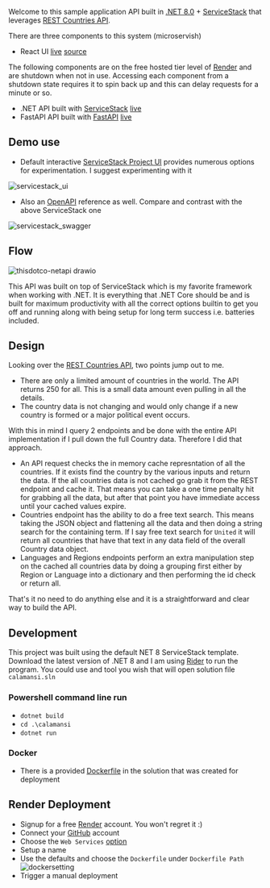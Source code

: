Welcome to this sample application API built in [.NET 8.0](https://dotnet.microsoft.com/en-us/download/dotnet/8.0) + [ServiceStack](https://github.com/ServiceStack/ServiceStack) that leverages [REST Countries API](https://restcountries.com/).

There are three components to this system (microservish)
- React UI [live](https://thisdotco.onrender.com) [source](https://github.com/Siliconrob/thisdotco)

The following components are on the free hosted tier level of [Render](https://render.com/) and are shutdown when not in use.  Accessing each component from a shutdown state requires it to spin back up and this can delay requests for a minute or so.

- .NET API built with [ServiceStack](https://github.com/ServiceStack/ServiceStack) [live](https://calamansi.onrender.com) 
- FastAPI API built with [FastAPI](https://fastapi.tiangolo.com/) [live](https://restful-with-more-fastapi.onrender.com)

## Demo use

- Default interactive [ServiceStack Project UI](https://calamansi.onrender.com/ui) provides numerous options for experimentation.  I suggest experimenting with it

![servicestack_ui](https://github.com/user-attachments/assets/03e3b4e7-06c8-4aab-8c64-bc9d0bad1e7f)
 
- Also an [OpenAPI](https://calamansi.onrender.com/swagger/index.html) reference as well.  Compare and contrast with the above ServiceStack one

![servicestack_swagger](https://github.com/user-attachments/assets/686b1f66-2229-4022-826f-9c3a30a37028)

## Flow

![thisdotco-netapi drawio](https://github.com/user-attachments/assets/7bdb9ef3-f773-4521-a211-1bbbe80a159b)

This API was built on top of ServiceStack which is my favorite framework when working with .NET.  It is everything that .NET Core should be and is built for maximum productivity with all the correct options builtin to get you off and running along with being setup for long term success i.e. batteries included.

## Design

Looking over the [REST Countries API](https://restcountries.com/), two points jump out to me.

- There are only a limited amount of countries in the world.  The API returns 250 for all.  This is a small data amount even pulling in all the details.
- The country data is not changing and would only change if a new country is formed or a major political event occurs.

With this in mind I query 2 endpoints and be done with the entire API implementation if I pull down the full Country data.  Therefore I did that approach.
- An API request checks the in memory cache represntation of all the countries.  If it exists find the country by the various inputs and return the data.  If the all countries data is not cached go grab it from the REST endpoint and cache it.  That means you can take a one time penalty hit for grabbing all the data, but after that point you have immediate access until your cached values expire.
- Countries endpoint has the ability to do a free text search.  This means taking the JSON object and flattening all the data and then doing a string search for the containing term.  If I say free text search for `United` it will return all countries that have that text in any data field of the overall Country data object.
- Languages and Regions endpoints perform an extra manipulation step on the cached all countries data by doing a grouping first either by Region or Language into a dictionary and then performing the id check or return all.

That's it no need to do anything else and it is a straightforward and clear way to build the API.

## Development

This project was built using the default NET 8 ServiceStack template.  Download the latest version of .NET 8 and I am using [Rider](https://www.jetbrains.com/rider/) to run the program.  You could use and tool you wish that will open solution file `calamansi.sln`

### Powershell command line run 
- `dotnet build`
- `cd .\calamansi`
- `dotnet run`

### Docker
- There is a provided [Dockerfile](https://github.com/Siliconrob/calamansi/blob/main/Dockerfile) in the solution that was created for deployment

## Render Deployment

- Signup for a free [Render](https://dashboard.render.com/register) account.  You won't regret it :)
- Connect your [GitHub](https://docs.render.com/github) account
- Choose the `Web Services` [option](https://docs.render.com/web-services)
 - Setup a name
 - Use the defaults and choose the `Dockerfile` under `Dockerfile Path`
 ![dockersetting](https://github.com/user-attachments/assets/ba1e469e-3240-4a57-9dad-bac740fea160)
 - Trigger a manual deployment
